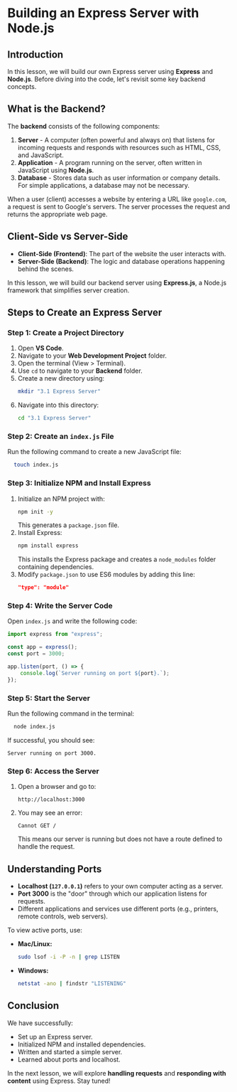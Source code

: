 # Building an Express Server with Node.js

## Introduction

In this lesson, we will build our own Express server using **Express** and **Node.js**. Before diving into the code, let's revisit some key backend concepts.

## What is the Backend?

The **backend** consists of the following components:
1. **Server** - A computer (often powerful and always on) that listens for incoming requests and responds with resources such as HTML, CSS, and JavaScript.
2. **Application** - A program running on the server, often written in JavaScript using **Node.js**.
3. **Database** - Stores data such as user information or company details. For simple applications, a database may not be necessary.

When a user (client) accesses a website by entering a URL like `google.com`, a request is sent to Google's servers. The server processes the request and returns the appropriate web page.

## Client-Side vs Server-Side

- **Client-Side (Frontend)**: The part of the website the user interacts with.
- **Server-Side (Backend)**: The logic and database operations happening behind the scenes.

In this lesson, we will build our backend server using **Express.js**, a Node.js framework that simplifies server creation.

## Steps to Create an Express Server

### Step 1: Create a Project Directory
1. Open **VS Code**.
2. Navigate to your **Web Development Project** folder.
3. Open the terminal (View > Terminal).
4. Use `cd` to navigate to your **Backend** folder.
5. Create a new directory using:
   ```sh
   mkdir "3.1 Express Server"
   ```
6. Navigate into this directory:
   ```sh
   cd "3.1 Express Server"
   ```

### Step 2: Create an `index.js` File
Run the following command to create a new JavaScript file:
```sh
  touch index.js
```

### Step 3: Initialize NPM and Install Express
1. Initialize an NPM project with:
   ```sh
   npm init -y
   ```
   This generates a `package.json` file.
2. Install Express:
   ```sh
   npm install express
   ```
   This installs the Express package and creates a `node_modules` folder containing dependencies.
3. Modify `package.json` to use ES6 modules by adding this line:
   ```json
   "type": "module"
   ```

### Step 4: Write the Server Code
Open `index.js` and write the following code:
```js
import express from "express";

const app = express();
const port = 3000;

app.listen(port, () => {
    console.log(`Server running on port ${port}.`);
});
```

### Step 5: Start the Server
Run the following command in the terminal:
```sh
  node index.js
```
If successful, you should see:
```
Server running on port 3000.
```

### Step 6: Access the Server
1. Open a browser and go to:
   ```
   http://localhost:3000
   ```
2. You may see an error:
   ```
   Cannot GET /
   ```
   This means our server is running but does not have a route defined to handle the request.

## Understanding Ports
- **Localhost (`127.0.0.1`)** refers to your own computer acting as a server.
- **Port 3000** is the "door" through which our application listens for requests.
- Different applications and services use different ports (e.g., printers, remote controls, web servers).

To view active ports, use:
- **Mac/Linux:**
  ```sh
  sudo lsof -i -P -n | grep LISTEN
  ```
- **Windows:**
  ```sh
  netstat -ano | findstr "LISTENING"
  ```

## Conclusion
We have successfully:
- Set up an Express server.
- Initialized NPM and installed dependencies.
- Written and started a simple server.
- Learned about ports and localhost.

In the next lesson, we will explore **handling requests** and **responding with content** using Express. Stay tuned!

